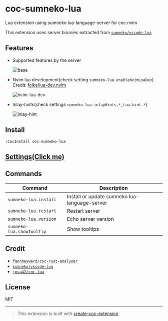 # coc-sumneko-lua

Lua extension using sumneko lua-language-server for coc.nvim

This extension uses server binaries extracted from [`sumneko/vscode-lua`](https://github.com/sumneko/vscode-lua)

## Features

- Supported features by the server

  ![base](https://user-images.githubusercontent.com/47070852/133086083-a5357ca3-ada6-46d9-953f-f86026c137e4.png)

- Nvim lua development(check setting `sumneko-lua.enableNvimLuaDev`). Credit: [folke/lua-dev.nvim](https://github.com/folke/lua-dev.nvim)

  ![nvim-lua-dev](https://user-images.githubusercontent.com/47070852/133085674-2310670d-6129-4aac-86ea-0e475bf09b25.gif)

- Inlay-hints(check settings `sumneko-lua.inlayHints.*`, `Lua.hint.*`)

  ![inlay-hint](https://user-images.githubusercontent.com/47070852/134477208-c51a0f52-5fa1-41bf-a999-1fbecb0afb9c.png)

## Install

`:CocInstall coc-sumneko-lua`

## [Settings(Click me)](https://github.com/xiyaowong/coc-sumneko-lua/blob/main/settings.md)

## Commands

| Command                   | Description                                   |
| ------------------------- | --------------------------------------------- |
| `sumneko-lua.install`     | Install or update sumneko lua-language-server |
| `sumneko-lua.restart`     | Restart server                                |
| `sumneko-lua.version`     | Echo server version                           |
| `sumneko-lua.showTooltip` | Show tooltips                                 |

## Credit

- [`fannheyward/coc-rust-analyzer`](https://github.com/fannheyward/coc-rust-analyzer)
- [`sumneko/vscode-lua`](https://github.com/sumneko/vscode-lua)
- [`josa42/coc-lua`](https://github.com/josa42/coc-lua)

## License

MIT

---

> This extension is built with [create-coc-extension](https://github.com/fannheyward/create-coc-extension)
